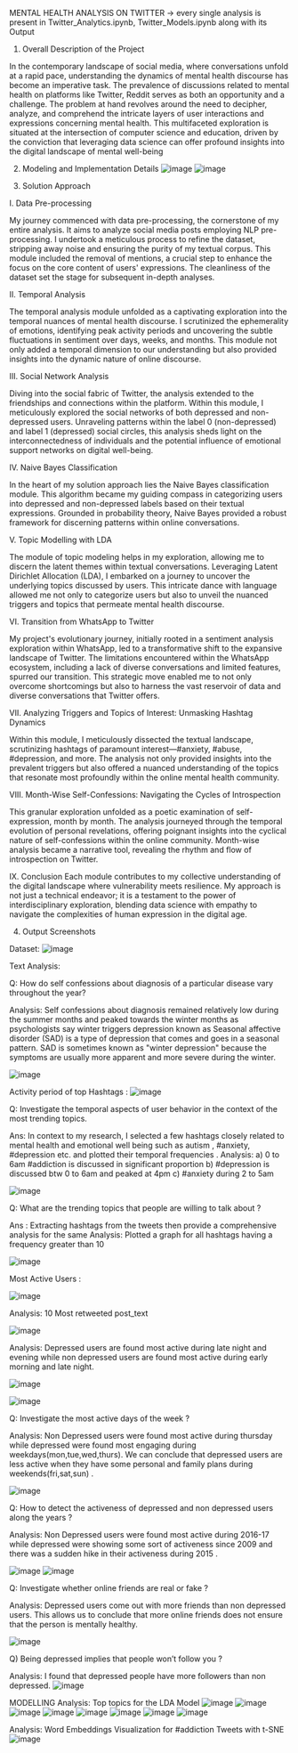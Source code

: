 MENTAL HEALTH ANALYSIS ON TWITTER -> every single analysis is present in Twitter_Analytics.ipynb, Twitter_Models.ipynb along with its Output
1) Overall Description of the Project
   
In the contemporary landscape of social media, where conversations unfold at a rapid pace, understanding the dynamics of mental health discourse has become an imperative task. The prevalence of discussions related to mental health on platforms like Twitter, Reddit serves as both an opportunity and a challenge. The problem at hand revolves around the need to decipher, analyze, and comprehend the intricate layers of user interactions and expressions concerning mental health. This multifaceted exploration is situated at the intersection of computer science and education, driven by the conviction that leveraging data science can offer profound insights into the digital landscape of mental well-being

2) Modeling and Implementation Details
   ![image](https://github.com/NavyaSingh2003/mental_health_analysis_on_twitter/assets/110404553/6536285b-5620-4751-bd78-32c31a50544f)
   ![image](https://github.com/NavyaSingh2003/mental_health_analysis_on_twitter/assets/110404553/45e48c3d-b136-4316-b90e-341a08e6dcf3)


3) Solution Approach
   
I.	Data Pre-processing

My journey commenced with data pre-processing, the cornerstone of my entire analysis. It aims to analyze social media posts employing NLP pre-processing. I undertook a meticulous process to refine the dataset, stripping away noise and ensuring the purity of my textual corpus. This module included the removal of mentions, a crucial step to enhance the focus on the core content of users' expressions. The cleanliness of the dataset set the stage for subsequent in-depth analyses.

II.	Temporal Analysis

The temporal analysis module unfolded as a captivating exploration into the temporal nuances of mental health discourse. I scrutinized the ephemerality of emotions, identifying peak activity periods and uncovering the subtle fluctuations in sentiment over days, weeks, and months. This module not only added a temporal dimension to our understanding but also provided insights into the dynamic nature of online discourse.

III.	Social Network Analysis

Diving into the social fabric of Twitter, the analysis extended to the friendships and connections within the platform. Within this module, I meticulously explored the social networks of both depressed and non-depressed users. Unraveling patterns within the label 0 (non-depressed) and label 1 (depressed) social circles, this analysis sheds light on the interconnectedness of individuals and the potential influence of emotional support networks on digital well-being.

IV. Naive Bayes Classification

In the heart of my solution approach lies the Naive Bayes classification module. This algorithm became my guiding compass in categorizing users into depressed and non-depressed labels based on their textual expressions. Grounded in probability theory, Naive Bayes provided a robust framework for discerning patterns within online conversations.

V.	Topic Modelling with LDA 

The module of topic modeling helps in my exploration, allowing me to discern the latent themes within textual conversations. Leveraging Latent Dirichlet Allocation (LDA), I embarked on a journey to uncover the underlying topics discussed by users. This intricate dance with language allowed me not only to categorize users but also to unveil the nuanced triggers and topics that permeate mental health discourse.

VI.	Transition from WhatsApp to Twitter

My project's evolutionary journey, initially rooted in a sentiment analysis exploration within WhatsApp, led to a transformative shift to the expansive landscape of Twitter. The limitations encountered within the WhatsApp ecosystem, including a lack of diverse conversations and limited features, spurred our transition. This strategic move enabled me to not only overcome shortcomings but also to harness the vast reservoir of data and diverse conversations that Twitter offers.

VII.	Analyzing Triggers and Topics of Interest: Unmasking Hashtag Dynamics

Within this module, I meticulously dissected the textual landscape, scrutinizing hashtags of paramount interest—#anxiety, #abuse, #depression, and more. The analysis not only provided insights into the prevalent triggers but also offered a nuanced understanding of the topics that resonate most profoundly within the online mental health community.

VIII.	Month-Wise Self-Confessions: Navigating the Cycles of Introspection

This granular exploration unfolded as a poetic examination of self-expression, month by month. The analysis journeyed through the temporal evolution of personal revelations, offering poignant insights into the cyclical nature of self-confessions within the online community. Month-wise analysis became a narrative tool, revealing the rhythm and flow of introspection on Twitter.

IX.	Conclusion
Each module contributes to my collective understanding of the digital landscape where vulnerability meets resilience. My approach is not just a technical endeavor; it is a testament to the power of interdisciplinary exploration, blending data science with empathy to navigate the complexities of human expression in the digital age.

4) Output Screenshots

Dataset:
![image](https://github.com/NavyaSingh2003/mental_health_analysis_on_twitter/assets/110404553/9ce89587-273a-49a8-b893-1cbd9d51ea00)

Text Analysis:

Q: How do self confessions about diagnosis of a particular disease vary throughout the year?

Analysis: Self confessions about diagnosis remained relatively low during the summer months and peaked towards the winter months as psychologists say winter triggers depression known as Seasonal affective disorder (SAD) is a type of depression that comes and goes in a seasonal pattern. SAD is sometimes known as "winter depression" because the symptoms are usually more apparent and more severe during the winter.

![image](https://github.com/NavyaSingh2003/mental_health_analysis_on_twitter/assets/110404553/5d7fc2b5-b438-4b7c-bc8b-95852d342628)

Activity period of top Hashtags :
![image](https://github.com/NavyaSingh2003/mental_health_analysis_on_twitter/assets/110404553/6b3491c2-e1be-42a7-bc70-a5cf9a7b4e3a)

Q: Investigate the temporal aspects of user behavior in the context of the most trending topics.

Ans: In context to my research, I selected a few hashtags closely related to mental health and emotional well being such as autism , #anxiety, #depression etc. and plotted their temporal frequencies .
Analysis: a) 0 to 6am #addiction is discussed in significant proportion
b)	#depression is discussed btw 0 to 6am and peaked at 4pm
c)	#anxiety during 2 to 5am

![image](https://github.com/NavyaSingh2003/mental_health_analysis_on_twitter/assets/110404553/9f070961-730e-442c-afa2-08adede228ae)

Q: What are the trending topics that people are willing to talk about ?

Ans : Extracting hashtags from the tweets then provide a comprehensive analysis for the same 
Analysis: Plotted a graph for all hashtags having a frequency greater than 10

![image](https://github.com/NavyaSingh2003/mental_health_analysis_on_twitter/assets/110404553/e58175ce-4348-4a7d-b934-0ef5766f1e1c)

Most Active Users : 

![image](https://github.com/NavyaSingh2003/mental_health_analysis_on_twitter/assets/110404553/b5361a36-fde7-4694-bb4f-57a3718af609)

Analysis: 10 Most retweeted post_text

![image](https://github.com/NavyaSingh2003/mental_health_analysis_on_twitter/assets/110404553/4d269b69-7ca8-4c13-a256-5efc186cd5e5)

Analysis: Depressed users are found most active during late night and evening while non depressed users are found most active during early morning and late night.

![image](https://github.com/NavyaSingh2003/mental_health_analysis_on_twitter/assets/110404553/407406bc-9b29-4c17-9c05-5588217bb2ea)

![image](https://github.com/NavyaSingh2003/mental_health_analysis_on_twitter/assets/110404553/1df74765-c377-4a48-837b-d01f70d8a536)

Q: Investigate the most active days of the week ?

Analysis: Non Depressed users were found most active during thursday while depressed were found most engaging during weekdays(mon,tue,wed,thurs).
We can conclude that depressed users are less active when they have some personal and family plans during weekends(fri,sat,sun) .

![image](https://github.com/NavyaSingh2003/mental_health_analysis_on_twitter/assets/110404553/f53fedf5-adf9-49a8-b844-5d02457ede97)

Q: How to detect the activeness of depressed and non depressed users along the years ?

Analysis: Non Depressed users were found most active during 2016-17 while depressed were showing some sort of activeness since 2009 and there was a sudden hike in their activeness during 2015 .

![image](https://github.com/NavyaSingh2003/mental_health_analysis_on_twitter/assets/110404553/86aca352-1088-4847-9c10-9353da02c899)
![image](https://github.com/NavyaSingh2003/mental_health_analysis_on_twitter/assets/110404553/ea8900a7-d2a3-4475-b22f-52944aa557d0)

Q: Investigate whether online friends are real or fake ?

Analysis: Depressed users come out with more friends than non depressed users. This allows us to conclude that more online friends does not ensure that the person is mentally healthy.

![image](https://github.com/NavyaSingh2003/mental_health_analysis_on_twitter/assets/110404553/99b501ae-06a1-4ba3-acd1-7a6ab7bb3189)

Q) Being depressed implies that people won’t follow you ?

Analysis: I found that depressed people have more followers than non depressed.
![image](https://github.com/NavyaSingh2003/mental_health_analysis_on_twitter/assets/110404553/14d761e5-0e45-4b8b-81f5-03c887603c4e)

MODELLING
Analysis: Top topics for the LDA Model
![image](https://github.com/NavyaSingh2003/mental_health_analysis_on_twitter/assets/110404553/e805863b-4ec0-44eb-b4f9-4483a6a2f013)
![image](https://github.com/NavyaSingh2003/mental_health_analysis_on_twitter/assets/110404553/17510b51-4b0b-4efd-80f3-7df35f8e7118)
![image](https://github.com/NavyaSingh2003/mental_health_analysis_on_twitter/assets/110404553/3e374573-6b55-4465-b95e-e968805ebee5)
![image](https://github.com/NavyaSingh2003/mental_health_analysis_on_twitter/assets/110404553/d4b43c68-d392-4bd8-a8a5-771e9a48c853)
![image](https://github.com/NavyaSingh2003/mental_health_analysis_on_twitter/assets/110404553/d57e2daa-06ae-40f0-92c3-65e6c7a96b13)
![image](https://github.com/NavyaSingh2003/mental_health_analysis_on_twitter/assets/110404553/2dcf96c8-e72c-476e-922d-7ce6c9160908)
![image](https://github.com/NavyaSingh2003/mental_health_analysis_on_twitter/assets/110404553/54b50aea-2e6d-43f7-ba08-19274d77a8cb)
![image](https://github.com/NavyaSingh2003/mental_health_analysis_on_twitter/assets/110404553/117fff13-da91-4a31-84c3-6b5129485a0f)

Analysis: Word Embeddings Visualization for #addiction Tweets with t-SNE
![image](https://github.com/NavyaSingh2003/mental_health_analysis_on_twitter/assets/110404553/b9a8cf7a-f374-4709-8a02-e94b82c4cc85)

































    
   
